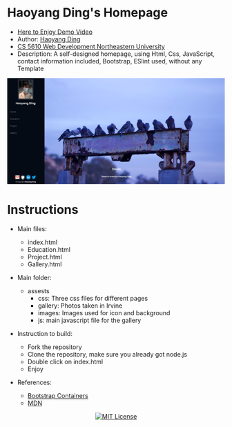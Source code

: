 # Haoyang Ding's Homepage
* <a href="https://kkdjoseph.github.io/Home_Page.github.io/index.html"> Here to Enjoy </a>  <a href="https://www.youtube.com/watch?v=TEDns9n2nkA&feature=youtu.be"> Demo Video </a>
* Author: <a href="https://github.com/KKDJOSEPH">Haoyang Ding</a> 
* <a href="https://johnguerra.co/classes/webDevelopment_spring_2021/">CS 5610 Web Development Northeastern University</a> 
* Description: A self-designed homepage, using Html, Css, JavaScript, contact information included, Bootstrap, ESlint used, without any Template
<img src="ScreenShot.png" alt="Haoyang Ding's homepage"> 

# Instructions
- Main files:
  * index.html
  * Education.html
  * Project.html
  * Gallery.html
  
- Main folder:
  * assests
    - css: Three css files for different pages
    - gallery: Photos taken in Irvine
    - images: Images used for icon and background
    - js: main javascript file for the gallery

- Instruction to build:
  * Fork the repository
  * Clone the repository, make sure you already got node.js
  * Double click on index.html
  * Enjoy
  
- References:
  * <a href=https://getbootstrap.com/docs/4.0/layout/overview/>Bootstrap Containers</a> 
  * <a href=https://developer.mozilla.org/en-US/docs/Learn/Getting_started_with_the_web/>MDN</a> 
<p align="center">
    <a href="https://github.com/1042970366/">
        <img src="https://img.shields.io/badge/license-MIT-green" alt="MIT License" />
    </a>
</p>
